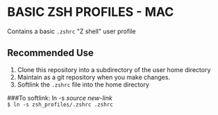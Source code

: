 # BASIC ZSH PROFILES - MAC

Contains a basic `.zshrc` "Z shell" user profile

## Recommended Use
1. Clone this repository into a subdirectory of the user home directory 
2. Maintain as a git repository when you make changes.  
3. Softlink the `.zshrc` file into the home directory

###To softlink:
ln -s *source* *new-link*  
`$ ln -s zsh_profiles/.zshrc .zshrc`  

